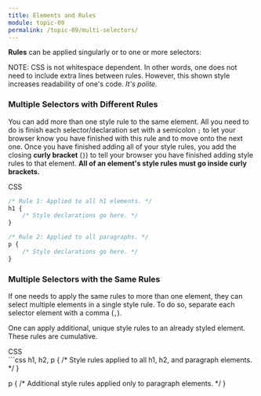 ```yaml
---
title: Elements and Rules
module: topic-09
permalink: /topic-09/multi-selectors/
---
```


<div class="divider-heading"></div>

**Rules** can be applied singularly or to one or more selectors:

<span class="label label-info">NOTE:</span> CSS is not whitespace dependent. In other words, one does not need to include extra lines between rules. However, this shown style increases readability of one's code. _It's polite._


### Multiple Selectors with Different Rules

You can add more than one style rule to the same element. All you need to do is finish each selector/declaration set with a semicolon `;` to let your browser know you have finished with this rule and to move onto the next one. Once you have finished adding all of your style rules, you add the closing **curly bracket** (`}`) to tell your browser you have finished adding style rules to that element. **All of an element's style rules must go inside curly brackets.**

<div class="code-heading">
  <span class="css">CSS</span>
</div>

```css
/* Rule 1: Applied to all h1 elements. */
h1 {
    /* Style declarations go here. */
}

/* Rule 2: Applied to all paragraphs. */
p {
    /* Style declarations go here. */
}
```


### Multiple Selectors with the Same Rules

If one needs to apply the same rules to more than one element, they can select multiple elements in a single style rule. To do so, separate each selector element with a comma (`,`).

One can apply additional, unique style rules to an already styled element. These rules are cumulative.

<div class="code-heading">
  <span class="css">CSS</span>
</div>
```css
h1, h2, p {
    /* Style rules applied to all h1, h2, and paragraph elements. */
}

p {
    /* Additional style rules applied only to paragraph elements. */
}
```
